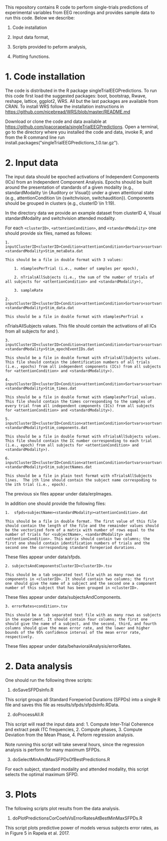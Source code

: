 This repository contains R code to perform single-trials predictions of
experimental variables from EEG recordings and provides sample data to run this
code. Below we describe:

1. Code installation

2. Input data format,

3. Scripts provided to peform analysis,

4. Plotting functions.

# 1. Code installation

The code is distributed in the R package singleTrialEEGPredictions. To run
this code first load the suggested packages: boot, bootstrap, Rwave, reshape,
lattice, ggplot2, WRS. All but the last packages are available from CRAN. To
install WRS follow the installation
instructions in https://github.com/nicebread/WRS/blob/master/README.md

Download or clone the code and data available at
https://github.com/joacorapela/singleTrialEEGPredictions. Open a terminal, go
to the directory where you installed the code and data, invoke R, and from the
R command line run install.packages("singleTrialEEGPredictions_1.0.tar.gz").

# 2. Input data

The input data should be epoched activations of Independent Components (ICs)
from an Independent Component Analysis. Epochs should be built around the
presentation of standards of a given modality (e.g., standardModality \in
{Auditory or Visual}) under a given attentional state (e.g., attentionCondition
\in {switchvision, switchaudition}).  Components should be grouped in clusters
(e.g., clusterID \in 1:19).

In the directory data we provide an example dataset from clusterID 4, Visual
standardModality and switchvision attended modality.

For each `<clusterID>`, `<attentionCondition>`, and `<standardModality>` one
should provide six files, named as follows:

    1. inputClusterID<clusterID>Condition<attentionCondition>Sortvars<sortvar><standardModality>Stim_metaData.dat

    This should be a file in double format with 3 values: 

        1. nSamplesPerTrial (i.e., number of samples per epoch), 

        2. nTrialsAllSubjects (i.e., the sum of the number of trials of all subjects for <attentionCondition> and <standardModality>), 

        3. sampleRate

    2. inputClusterID<clusterID>Condition<attentionCondition>Sortvars<sortvar><standardModality>Stim_data.dat

    This should be a file in double format with nSamplesPerTrial x
nTrialsAllSubjects values. This file should contain the activations of all ICs
from all subjects for <attentionCondition> and <standardModality>).

    3.  inputClusterID<clusterID>Condition<attentionCondition>Sortvars<sortvar><standardModality>Stim_epochEventIDs.dat

    This should be a file in double format with nTrialsAllSubjects values. This file should contain the identification numbers of all trials (i.e., epochs) from all independent components (ICs) from all subjects for <attentionCondition> and <standardModality>).

    4.  inputClusterID<clusterID>Condition<attentionCondition>Sortvars<sortvar><standardModality>Stim_times.dat

    This should be a file in double format with nSamplesPerTrial values. This file should contain the times corresponding to the samples of every trial from all independent components (ICs) from all subjects for <attentionCondition> and <standardModality>).

    5.  inputClusterID<clusterID>Condition<attentionCondition>Sortvars<sortvar><standardModality>Stim_components.dat

    This should be a file in double format with nTrialsAllSubjects values. This file should contain the IC number corresponding to each trial (i.e., epoch) from all subjects for <attentionCondition> and <standardModality>).  

    6.  inputClusterID<clusterID>Condition<attentionCondition>Sortvars<sortvar><standardModality>Stim_subjectNames.dat

    This should be a file in plain text format with nTrialsAllSubjects lines.  The ith line should contain the subject name correspoding to the ith trial (i.e., epoch).

The previous six files appear under data/erpImages.

In addition one should provide the following files:

    1.  sfpds<subjectName><standardModality><attentionCondition>.dat

    This should be a file in double format. The first value of this file should contain the length of the file and the remainder values should be the vectorized form of a matrix with number of rows equal to the number of trials for <subjectName>, <sandardModality> and <attentionCondition>. This matrix should contain two columns; the first one should contain identification numbers of trials and the second one the corresponding standard foreperiod durations.  
These files appear under data/sfpds.

    2. subjectsAndComponentsClusterID<clusterID>.tsv

    This should be a tab separated text file with as many rows as components in <clusterID>. It should contain two columns; the first one should give the name of a subject and the second one a component number of this subject that has been grouped in <clusterID>.

These files appear under data/subjectsAndComponents.

    3. errorRates<condition>.tsv
 
    This should be a tab separated text file with as many rows as subjects in the experiment. It should contain four columns; the first one should give the name of a subject, and the second, third, and fourth columns should give the mean error rate, and the lower and higher bounds of the 95% confidence interval of the mean error rate, respectively.

These files appear under data/behavioralAnalysis/errorRates.

# 2. Data analysis

One should run the following three scripts:

1. doSaveSFPDsInfo.R

This script groups all Standard Foreperiod Durations (SFPDs) into a single R file and saves this file as results/sfpds/sfpdsInfo.RData.

2. doProcessAll.R

This script will read the input data and:
    1. Compute Inter-Trial Coherence and extract peak ITC frequencies,
    2. Compute phases,
    3. Compute Deviation from the Mean Phase,
    4. Peform regression analysis.

Note running this script will take several hours, since the regression analysis is perform for many maximum SFPDs.

3. doSelectMinAndMaxSFPDsOfBestPredictions.R

For each subject, standard modality and attended modality, this script selects the optimal maximum SFPD.

# 3. Plots

The following scripts plot results from the data analysis.

1. doPlotPredictionsCorCoefsVsErrorRatesAtBestMinMaxSFPDs.R

This script plots predictive power of models versus subjects error rates, as in Figure 5 in Rapela et al. 2017.

